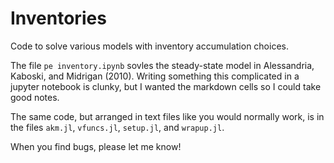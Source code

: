 # Inventories
Code to solve various models with inventory accumulation choices.

The file `pe inventory.ipynb` sovles the steady-state model in Alessandria, Kaboski, and Midrigan (2010). Writing something this complicated in a jupyter notebook is clunky, but I wanted the markdown cells so I could take good notes. 

The same code, but arranged in text files like you would normally work, is in the files `akm.jl`, `vfuncs.jl`, `setup.jl`, and `wrapup.jl`.

When you find bugs, please let me know! 
